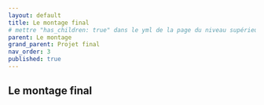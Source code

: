```yaml
---
layout: default
title: Le montage final
# mettre "has_children: true" dans le yml de la page du niveau supérieur
parent: Le montage
grand_parent: Projet final
nav_order: 3
published: true
---
```

## Le montage final